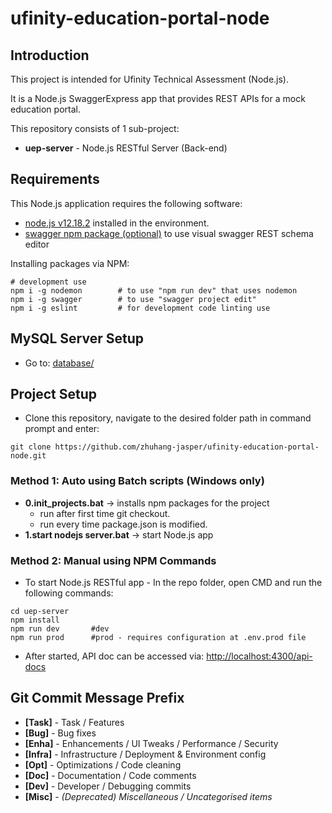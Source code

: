 # ufinity-education-portal-node

## Introduction

This project is intended for Ufinity Technical Assessment (Node.js).

It is a Node.js SwaggerExpress app that provides REST APIs for a mock education portal.

This repository consists of 1 sub-project:

* __uep-server__ - Node.js RESTful Server (Back-end)


## Requirements
This Node.js application requires the following software:

* [node.js v12.18.2](https://nodejs.org/en/download/) installed in the environment.
* [swagger npm package (optional)](https://github.com/swagger-api/swagger-node/) to use visual swagger REST schema editor

Installing packages via NPM:

```
# development use
npm i -g nodemon        # to use "npm run dev" that uses nodemon
npm i -g swagger        # to use "swagger project edit"
npm i -g eslint         # for development code linting use
```


## MySQL Server Setup

* Go to:  [database/](/database/)


## Project Setup

* Clone this repository, navigate to the desired folder path in command prompt and enter:

```
git clone https://github.com/zhuhang-jasper/ufinity-education-portal-node.git
```


### Method 1: Auto using Batch scripts (Windows only)

* __0.init_projects.bat__ -> installs npm packages for the project
    - run after first time git checkout.
    - run every time package.json is modified.
* __1.start nodejs server.bat__ -> start Node.js app


### Method 2: Manual using NPM Commands

* To start Node.js RESTful app - In the repo folder, open CMD and run the following commands:

```
cd uep-server
npm install
npm run dev       #dev
npm run prod      #prod - requires configuration at .env.prod file
```

* After started, API doc can be accessed via: [http://localhost:4300/api-docs](http://localhost:4300/api-docs)


## Git Commit Message Prefix

* __[Task]__   - Task / Features
* __[Bug]__    - Bug fixes
* __[Enha]__   - Enhancements / UI Tweaks / Performance / Security
* __[Infra]__  - Infrastructure / Deployment & Environment config
* __[Opt]__    - Optimizations / Code cleaning
* __[Doc]__    - Documentation / Code comments
* __[Dev]__    - Developer / Debugging commits
* __[Misc]__   - _(Deprecated) Miscellaneous / Uncategorised items_
